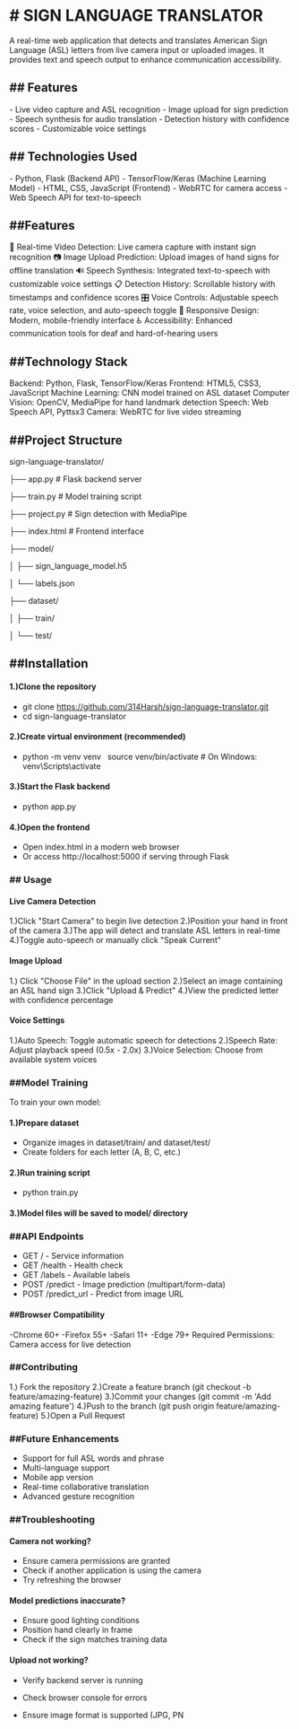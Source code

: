 # \# SIGN LANGUAGE TRANSLATOR
A real-time web application that detects and translates American Sign Language (ASL) letters from live camera input or uploaded images. It provides text and speech output to enhance communication accessibility.



## \## Features
\- Live video capture and ASL recognition
\- Image upload for sign prediction
\- Speech synthesis for audio translation
\- Detection history with confidence scores
\- Customizable voice settings

## 

## \## Technologies Used

\- Python, Flask (Backend API)
\- TensorFlow/Keras (Machine Learning Model)
\- HTML, CSS, JavaScript (Frontend)
\- WebRTC for camera access
\- Web Speech API for text-to-speech


## 

## \##Features
🎥 Real-time Video Detection: Live camera capture with instant sign recognition
📷 Image Upload Prediction: Upload images of hand signs for offline translation
🔊 Speech Synthesis: Integrated text-to-speech with customizable voice settings
📋 Detection History: Scrollable history with timestamps and confidence scores
🎛️ Voice Controls: Adjustable speech rate, voice selection, and auto-speech toggle
📱 Responsive Design: Modern, mobile-friendly interface
♿ Accessibility: Enhanced communication tools for deaf and hard-of-hearing users



## \##Technology Stack
Backend: Python, Flask, TensorFlow/Keras
Frontend: HTML5, CSS3, JavaScript
Machine Learning: CNN model trained on ASL dataset
Computer Vision: OpenCV, MediaPipe for hand landmark detection
Speech: Web Speech API, Pyttsx3
Camera: WebRTC for live video streaming


## \##Project Structure
sign-language-translator/

├── app.py                    # Flask backend server

├── train.py                  # Model training script

├── project.py               # Sign detection with MediaPipe

├── index.html               # Frontend interface

├── model/

│   ├── sign\_language\_model.h5

│   └── labels.json

├── dataset/

│   ├── train/

│   └── test/



## \##Installation
#### 1.)Clone the repository
* git clone https://github.com/314Harsh/sign-language-translator.git
* cd sign-language-translator
#### 2.)Create virtual environment (recommended)
* python -m venv venv
  source venv/bin/activate    # On Windows: venv\\Scripts\\activate
#### 3.)Start the Flask backend
* python app.py
#### 4.)Open the frontend
* Open index.html in a modern web browser
* Or access http://localhost:5000 if serving through Flask



### \## Usage
#### Live Camera Detection
1.)Click "Start Camera" to begin live detection
2.)Position your hand in front of the camera
3.)The app will detect and translate ASL letters in real-time
4.)Toggle auto-speech or manually click "Speak Current"



#### Image Upload
1.) Click "Choose File" in the upload section
2.)Select an image containing an ASL hand sign
3.)Click "Upload \& Predict"
4.)View the predicted letter with confidence percentage



#### Voice Settings
1.)Auto Speech: Toggle automatic speech for detections
2.)Speech Rate: Adjust playback speed (0.5x - 2.0x)
3.)Voice Selection: Choose from available system voices


### \##Model Training
To train your own model:
#### 1.)Prepare dataset
* Organize images in dataset/train/ and dataset/test/
* Create folders for each letter (A, B, C, etc.)
#### 2.)Run training script
* python train.py
#### 3.)Model files will be saved to model/ directory


### \##API Endpoints
* GET / - Service information
* GET /health - Health check
* GET /labels - Available labels
* POST /predict - Image prediction (multipart/form-data)
* POST /predict\_url - Predict from image URL



#### \##Browser Compatibility
-Chrome 60+
-Firefox 55+
-Safari 11+
-Edge 79+
Required Permissions: Camera access for live detection
 

### \##Contributing
1.) Fork the repository
2.)Create a feature branch (git checkout -b feature/amazing-feature)
3.)Commit your changes (git commit -m 'Add amazing feature')
4.)Push to the branch (git push origin feature/amazing-feature)
5.)Open a Pull Request



### \##Future Enhancements
* Support for full ASL words and phrase
* Multi-language support
* Mobile app version
* Real-time collaborative translation
* Advanced gesture recognition

 
### \##Troubleshooting
#### Camera not working?
* Ensure camera permissions are granted
* Check if another application is using the camera
* Try refreshing the browser


#### Model predictions inaccurate?
* Ensure good lighting conditions
* Position hand clearly in frame
* Check if the sign matches training data

#### Upload not working?

* Verify backend server is running
* Check browser console for errors



* Ensure image format is supported (JPG, PN
